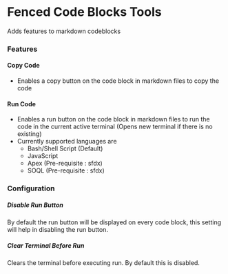 # Fenced Code Blocks Tools

Adds features to markdown codeblocks

### Features
#### Copy Code
- Enables a copy button on the code block in markdown files to copy the code
#### Run Code
- Enables a run button on the code block in markdown files to run the code in the current active terminal (Opens new terminal if there is no existing)
- Currently supported languages are
  - Bash/Shell Script (Default)
  - JavaScript
  - Apex (Pre-requisite : sfdx)
  - SOQL (Pre-requisite : sfdx)

<!-- #### Replace variables
- Makes code block configurable by replacing the variables -->

### Configuration
##### Disable Run Button
By default the run button will be displayed on every code block, this setting will help in disabling the run button.

##### Clear Terminal Before Run
Clears the terminal before executing run. By default this is disabled.

